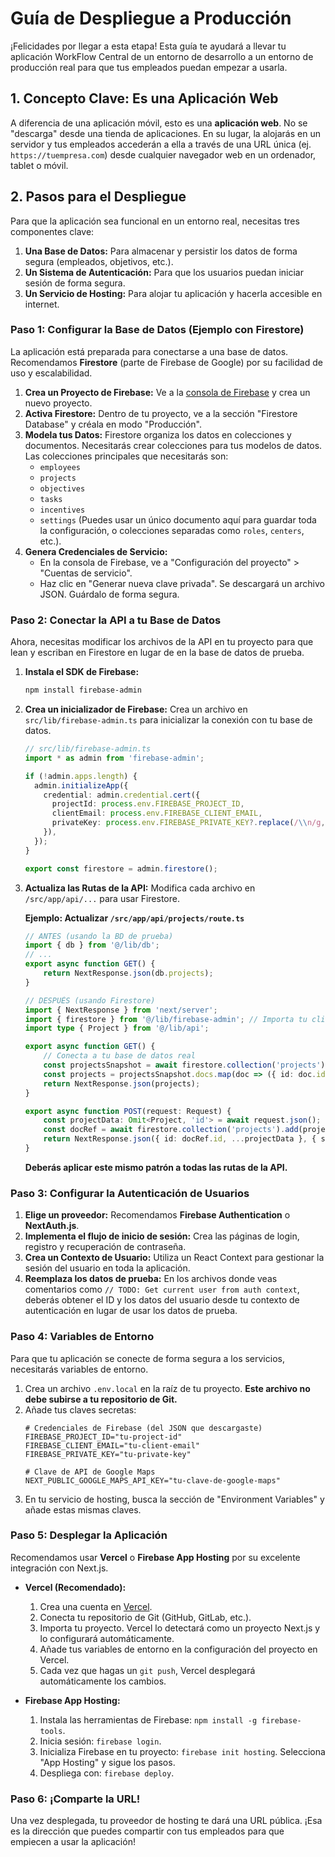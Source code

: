 # Guía de Despliegue a Producción

¡Felicidades por llegar a esta etapa! Esta guía te ayudará a llevar tu aplicación WorkFlow Central de un entorno de desarrollo a un entorno de producción real para que tus empleados puedan empezar a usarla.

## 1. Concepto Clave: Es una Aplicación Web

A diferencia de una aplicación móvil, esto es una **aplicación web**. No se "descarga" desde una tienda de aplicaciones. En su lugar, la alojarás en un servidor y tus empleados accederán a ella a través de una URL única (ej. `https://tuempresa.com`) desde cualquier navegador web en un ordenador, tablet o móvil.

## 2. Pasos para el Despliegue

Para que la aplicación sea funcional en un entorno real, necesitas tres componentes clave:

1.  **Una Base de Datos:** Para almacenar y persistir los datos de forma segura (empleados, objetivos, etc.).
2.  **Un Sistema de Autenticación:** Para que los usuarios puedan iniciar sesión de forma segura.
3.  **Un Servicio de Hosting:** Para alojar tu aplicación y hacerla accesible en internet.

### Paso 1: Configurar la Base de Datos (Ejemplo con Firestore)

La aplicación está preparada para conectarse a una base de datos. Recomendamos **Firestore** (parte de Firebase de Google) por su facilidad de uso y escalabilidad.

1.  **Crea un Proyecto de Firebase:** Ve a la [consola de Firebase](https://console.firebase.google.com/) y crea un nuevo proyecto.
2.  **Activa Firestore:** Dentro de tu proyecto, ve a la sección "Firestore Database" y créala en modo "Producción".
3.  **Modela tus Datos:** Firestore organiza los datos en colecciones y documentos. Necesitarás crear colecciones para tus modelos de datos. Las colecciones principales que necesitarás son:
    *   `employees`
    *   `projects`
    *   `objectives`
    *   `tasks`
    *   `incentives`
    *   `settings` (Puedes usar un único documento aquí para guardar toda la configuración, o colecciones separadas como `roles`, `centers`, etc.).
4.  **Genera Credenciales de Servicio:**
    *   En la consola de Firebase, ve a "Configuración del proyecto" > "Cuentas de servicio".
    *   Haz clic en "Generar nueva clave privada". Se descargará un archivo JSON. Guárdalo de forma segura.

### Paso 2: Conectar la API a tu Base de Datos

Ahora, necesitas modificar los archivos de la API en tu proyecto para que lean y escriban en Firestore en lugar de en la base de datos de prueba.

1.  **Instala el SDK de Firebase:**
    ```bash
    npm install firebase-admin
    ```
2.  **Crea un inicializador de Firebase:** Crea un archivo en `src/lib/firebase-admin.ts` para inicializar la conexión con tu base de datos.

    ```typescript
    // src/lib/firebase-admin.ts
    import * as admin from 'firebase-admin';

    if (!admin.apps.length) {
      admin.initializeApp({
        credential: admin.credential.cert({
          projectId: process.env.FIREBASE_PROJECT_ID,
          clientEmail: process.env.FIREBASE_CLIENT_EMAIL,
          privateKey: process.env.FIREBASE_PRIVATE_KEY?.replace(/\\n/g, '\n'),
        }),
      });
    }

    export const firestore = admin.firestore();
    ```

3.  **Actualiza las Rutas de la API:** Modifica cada archivo en `/src/app/api/...` para usar Firestore.

    **Ejemplo: Actualizar `/src/app/api/projects/route.ts`**

    ```typescript
    // ANTES (usando la BD de prueba)
    import { db } from '@/lib/db';
    // ...
    export async function GET() {
        return NextResponse.json(db.projects);
    }
    ```

    ```typescript
    // DESPUÉS (usando Firestore)
    import { NextResponse } from 'next/server';
    import { firestore } from '@/lib/firebase-admin'; // Importa tu cliente de Firestore
    import type { Project } from '@/lib/api';

    export async function GET() {
        // Conecta a tu base de datos real
        const projectsSnapshot = await firestore.collection('projects').get();
        const projects = projectsSnapshot.docs.map(doc => ({ id: doc.id, ...doc.data() })) as Project[];
        return NextResponse.json(projects);
    }

    export async function POST(request: Request) {
        const projectData: Omit<Project, 'id'> = await request.json();
        const docRef = await firestore.collection('projects').add(projectData);
        return NextResponse.json({ id: docRef.id, ...projectData }, { status: 201 });
    }
    ```

    **Deberás aplicar este mismo patrón a todas las rutas de la API.**

### Paso 3: Configurar la Autenticación de Usuarios

1.  **Elige un proveedor:** Recomendamos **Firebase Authentication** o **NextAuth.js**.
2.  **Implementa el flujo de inicio de sesión:** Crea las páginas de login, registro y recuperación de contraseña.
3.  **Crea un Contexto de Usuario:** Utiliza un React Context para gestionar la sesión del usuario en toda la aplicación.
4.  **Reemplaza los datos de prueba:** En los archivos donde veas comentarios como `// TODO: Get current user from auth context`, deberás obtener el ID y los datos del usuario desde tu contexto de autenticación en lugar de usar los datos de prueba.

### Paso 4: Variables de Entorno

Para que tu aplicación se conecte de forma segura a los servicios, necesitarás variables de entorno.

1.  Crea un archivo `.env.local` en la raíz de tu proyecto. **Este archivo no debe subirse a tu repositorio de Git.**
2.  Añade tus claves secretas:
    ```env
    # Credenciales de Firebase (del JSON que descargaste)
    FIREBASE_PROJECT_ID="tu-project-id"
    FIREBASE_CLIENT_EMAIL="tu-client-email"
    FIREBASE_PRIVATE_KEY="tu-private-key"

    # Clave de API de Google Maps
    NEXT_PUBLIC_GOOGLE_MAPS_API_KEY="tu-clave-de-google-maps"
    ```
3.  En tu servicio de hosting, busca la sección de "Environment Variables" y añade estas mismas claves.

### Paso 5: Desplegar la Aplicación

Recomendamos usar **Vercel** o **Firebase App Hosting** por su excelente integración con Next.js.

*   **Vercel (Recomendado):**
    1.  Crea una cuenta en [Vercel](https://vercel.com).
    2.  Conecta tu repositorio de Git (GitHub, GitLab, etc.).
    3.  Importa tu proyecto. Vercel lo detectará como un proyecto Next.js y lo configurará automáticamente.
    4.  Añade tus variables de entorno en la configuración del proyecto en Vercel.
    5.  Cada vez que hagas un `git push`, Vercel desplegará automáticamente los cambios.

*   **Firebase App Hosting:**
    1.  Instala las herramientas de Firebase: `npm install -g firebase-tools`.
    2.  Inicia sesión: `firebase login`.
    3.  Inicializa Firebase en tu proyecto: `firebase init hosting`. Selecciona "App Hosting" y sigue los pasos.
    4.  Despliega con: `firebase deploy`.

### Paso 6: ¡Comparte la URL!

Una vez desplegada, tu proveedor de hosting te dará una URL pública. ¡Esa es la dirección que puedes compartir con tus empleados para que empiecen a usar la aplicación!
